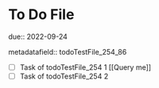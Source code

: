 # To Do File

due:: 2022-09-24

metadatafield:: todoTestFile_254\_86

- [ ] Task of todoTestFile_254 1 [[Query me]]
- [ ] Task of todoTestFile_254 2
